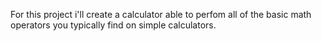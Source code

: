 For this project i'll create a calculator able to perfom all of the basic math operators you typically find on simple calculators.